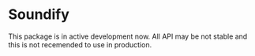 # Soundify

This package is in active development now. All API may be not stable and this is
not recemended to use in production.
